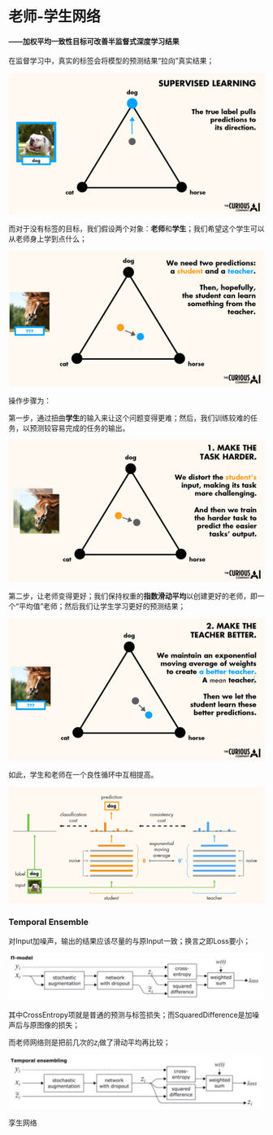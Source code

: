 # 老师-学生网络

#### ——加权平均一致性目标可改善半监督式深度学习结果

在监督学习中，真实的标签会将模型的预测结果“拉向”真实结果；

![image-20210417141826523](TyporaImg/image-20210417141826523.png)

而对于没有标签的目标，我们假设两个对象：**老师**和**学生**；我们希望这个学生可以从老师身上学到点什么；

![image-20210417141935926](TyporaImg/image-20210417141935926.png)

操作步骤为：

第一步，通过扭曲**学生**的输入来让这个问题变得更难；然后，我们训练较难的任务，以预测较容易完成的任务的输出。

![image-20210417142107065](TyporaImg/image-20210417142107065.png)

第二步，让老师变得更好；我们保持权重的**指数滑动平均**以创建更好的老师，即一个“平均值”老师；然后我们让学生学习更好的预测结果；

![image-20210417142429104](TyporaImg/image-20210417142429104.png)

如此，学生和老师在一个良性循环中互相提高。

![image-20210417142814362](TyporaImg/image-20210417142814362.png)

### Temporal Ensemble

对Input加噪声，输出的结果应该尽量的与原Input一致；换言之即Loss要小；

![image-20210417150113621](TyporaImg/image-20210417150113621.png)

其中CrossEntropy项就是普通的预测与标签损失；而SquaredDifference是加噪声后与原图像的损失；

而老师网络则是把前几次的$z_i$做了滑动平均再比较；

![image-20210417150449878](TyporaImg/image-20210417150449878.png)

孪生网络